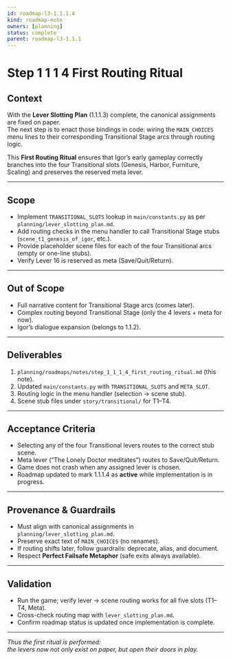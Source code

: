 ```yaml
---
id: roadmap-l3-1.1.1.4
kind: roadmap-note
owners: [planning]
status: complete
parent: roadmap-l3-1.1.1
---
```


# Step 1 1 1 4 First Routing Ritual

## Context
With the **Lever Slotting Plan** (1.1.1.3) complete, the canonical assignments are fixed on paper.  
The next step is to enact those bindings in code: wiring the `MAIN_CHOICES` menu lines to their corresponding Transitional Stage arcs through routing logic.  

This **First Routing Ritual** ensures that Igor’s early gameplay correctly branches into the four Transitional slots (Genesis, Harbor, Furniture, Scaling) and preserves the reserved meta lever.  

---

## Scope
- Implement `TRANSITIONAL_SLOTS` lookup in `main/constants.py` as per `planning/lever_slotting_plan.md`.  
- Add routing checks in the menu handler to call Transitional Stage stubs (`scene_t1_genesis_of_igor`, etc.).  
- Provide placeholder scene files for each of the four Transitional arcs (empty or one-line stubs).  
- Verify Lever 16 is reserved as meta (Save/Quit/Return).  

---

## Out of Scope
- Full narrative content for Transitional Stage arcs (comes later).  
- Complex routing beyond Transitional Stage (only the 4 levers + meta for now).  
- Igor’s dialogue expansion (belongs to 1.1.2).  

---

## Deliverables
1. `planning/roadmaps/notes/step_1_1_1_4_first_routing_ritual.md` (this note).  
2. Updated `main/constants.py` with `TRANSITIONAL_SLOTS` and `META_SLOT`.  
3. Routing logic in the menu handler (selection → scene stub).  
4. Scene stub files under `story/transitional/` for T1–T4.  

---

## Acceptance Criteria
- Selecting any of the four Transitional levers routes to the correct stub scene.  
- Meta lever (“The Lonely Doctor meditates”) routes to Save/Quit/Return.  
- Game does not crash when any assigned lever is chosen.  
- Roadmap updated to mark 1.1.1.4 as **active** while implementation is in progress.  

---

## Provenance & Guardrails
- Must align with canonical assignments in `planning/lever_slotting_plan.md`.  
- Preserve exact text of `MAIN_CHOICES` (no renames).  
- If routing shifts later, follow guardrails: deprecate, alias, and document.  
- Respect **Perfect Failsafe Metaphor** (safe exits always available).  

---

## Validation
- Run the game; verify lever → scene routing works for all five slots (T1–T4, Meta).  
- Cross-check routing map with `lever_slotting_plan.md`.  
- Confirm roadmap status is updated once implementation is complete.  

---

*Thus the first ritual is performed:  
the levers now not only exist on paper, but open their doors in play.*  
